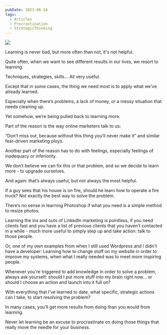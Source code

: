 ```yaml
---
pubDate: 2023-06-16
tags:
  - Articles
  - Procrastination
  - StrategicThinking
---
```

 
![](Media/SalesFlowCoach.app_Learning-as-a-way-to-procrastinate_MartinStellar.jpeg)

Learning is never bad, but more often than not, it's not helpful.

Quite often, when we want to see different results in our lives, we resort to learning.

Techniques, strategies, skills… All very useful.

Except that in some cases, the thing we need most is to apply what we’ve already learned.

Especially when there’s problems, a lack of money, or a messy situation that needs cleaning up.

Yet somehow, we’re being pulled back to learning more.

Part of the reason is the way online marketers talk to us:

“Don’t miss out, because without this thing you’ll never make it” and similar fear-driven marketing ploys.

Another part of the reason has to do with feelings, especially feelings of inadequacy or inferiority.

We don’t believe we can fix this or that problem, and so we decide to learn more - to upgrade ourselves.

And again: that’s always useful, but not always the most helpful.

If a guy sees that his house is on fire, should he learn how to operate a fire truck? Not exactly the best way to solve the problem.

There’s no sense in learning Photoshop if what you need is a simple method to resize photos.

Learning the ins and outs of LinkedIn marketing is pointless, if you need clients fast and you have a list of previous clients that you haven’t contacted in a while - much more useful to simply step up and take action: talk to those people.

Or, one of my own examples from when I still used Wordpress and I didn't have a developer: Learning how to change stuff on my website in order to improve my systems, when what I really needed was to meet more inspiring people.

Whenever you're triggered to add knowledge in order to solve a problem, always ask yourself: should I put more stuff into my brain right now… or should I choose an action and launch into it full on?

With everything that I've learned to date, what specific, strategic actions can I take, to start resolving the problem?

In many cases, you’ll get more results from doing than you would from learning.

Never let learning be an excuse to procrastinate on doing those things that really move the needle for your business.
